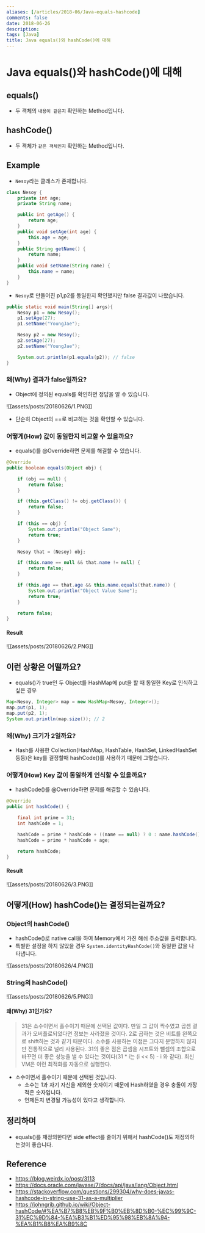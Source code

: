 ```yaml
---
aliases: [/articles/2018-06/Java-equals-hashcode]
comments: false
date: 2018-06-26
description: 
tags: [Java]
title: Java equals()와 hashCode()에 대해
---
```

# Java equals()와 hashCode()에 대해
## equals()
- 두 객체의 `내용이 같은지` 확인하는 Method입니다.
## hashCode()
- 두 객체가 `같은 객체인지` 확인하는 Method입니다.


## Example

- `Nesoy`라는 클래스가 존재합니다.

```java
class Nesoy {
	private int age;
	private String name;

	public int getAge() {
		return age;
	}
	public void setAge(int age) {
		this.age = age;
	}
	public String getName() {
		return name;
	}
	public void setName(String name) {
		this.name = name;
	}
}
```

- `Nesoy`로 만들어진 p1,p2를 동일한지 확인했지만 false 결과값이 나왔습니다.

```java
public static void main(String[] args){
	Nesoy p1 = new Nesoy();
	p1.setAge(27);
	p1.setName("YoungJae");

	Nesoy p2 = new Nesoy();
	p2.setAge(27);
	p2.setName("YoungJae");

	System.out.println(p1.equals(p2)); // false
}
```

### 왜(Why) 결과가 false일까요?
- Object에 정의된 equals를 확인하면 정답을 알 수 있습니다.

![[assets/posts/20180626/1.PNG]]

- 단순히 Object의 ==로 비교하는 것을 확인할 수 있습니다.

### 어떻게(How) 값이 동일한지 비교할 수 있을까요?

- equals()를 @Override하면 문제를 해결할 수 있습니다.

```java
@Override
public boolean equals(Object obj) {

    if (obj == null) {
        return false;
    }

    if (this.getClass() != obj.getClass()) {
        return false;
    }

    if (this == obj) {
        System.out.println("Object Same");
        return true;
    }

    Nesoy that = (Nesoy) obj;

    if (this.name == null && that.name != null) {
        return false;
    }

    if (this.age == that.age && this.name.equals(that.name)) {
        System.out.println("Object Value Same");
        return true;
    }

    return false;
}
```

#### Result

![[assets/posts/20180626/2.PNG]]


## 이런 상황은 어떨까요?
- equals()가 true인 두 Object를 HashMap에 put을 할 때 동일한 Key로 인식하고 싶은 경우

```java
Map<Nesoy, Integer> map = new HashMap<Nesoy, Integer>();
map.put(p1, 1);
map.put(p2, 1);
System.out.println(map.size()); // 2
```

### 왜(Why) 크기가 2일까요?
- Hash를 사용한 Collection(HashMap, HashTable, HashSet, LinkedHashSet등등)은 key를 결정할때 hashCode()를 사용하기 때문에 그렇습니다.

### 어떻게(How) Key 값이 동일하게 인식할 수 있을까요?
- hashCode()를 @Override하면 문제를 해결할 수 있습니다.

```java
@Override
public int hashCode() {

	final int prime = 31;
	int hashCode = 1;

	hashCode = prime * hashCode + ((name == null) ? 0 : name.hashCode());
	hashCode = prime * hashCode + age;

	return hashCode;
}
```

#### Result
![[assets/posts/20180626/3.PNG]]

## 어떻게(How) hashCode()는 결정되는걸까요?

### Object의 hashCode()
- hashCode()로 native call을 하여 Memory에서 가진 해쉬 주소값을 출력합니다.
- 특별한 설정을 하지 않았을 경우 `System.identityHashCode()`와 동일한 값을 나타냅니다.

![[assets/posts/20180626/4.PNG]]



### String의 hashCode()

![[assets/posts/20180626/5.PNG]]

#### 왜(Why) 31인가요?
> 31은 소수이면서 홀수이기 때문에 선택된 값이다. 만일 그 값이 짝수였고 곱셈 결과가 오버플로되었다면 정보는 사라졌을 것이다. 2로 곱하는 것은 비트를 왼쪽으로 shift하는 것과 같기 때문이다. 소수를 사용하는 이점은 그다지 분명하지 않지만 전통적으로 널리 사용된다. 31의 좋은 점은 곱셈을 시프트와 뺄셈의 조합으로 바꾸면 더 좋은 성능을 낼 수 있다는 것이다(31 * i는 (i << 5) - i 와 같다). 최신 VM은 이런 최적화를 자동으로 실행한다.

- 소수이면서 홀수이기 때문에 선택된 것입니다.
	- 소수는 1과 자기 자신을 제외한 숫자이기 때문에 Hash하였을 경우 충돌이 가장 적은 숫자입니다.
	- 언제든지 변경될 가능성이 있다고 생각합니다.

## 정리하며
- equals()를 재정의한다면 side effect를 줄이기 위해서 hashCode()도 재정의하는것이 좋습니다.



## Reference
- <https://blog.weirdx.io/post/3113>
- <https://docs.oracle.com/javase/7/docs/api/java/lang/Object.html>
- <https://stackoverflow.com/questions/299304/why-does-javas-hashcode-in-string-use-31-as-a-multiplier>
- <https://johngrib.github.io/wiki/Object-hashCode/#%EA%B7%B8%EB%9F%B0%EB%8D%B0-%EC%99%9C-31%EC%9D%84-%EA%B3%B1%ED%95%98%EB%8A%94-%EA%B1%B8%EA%B9%8C>

